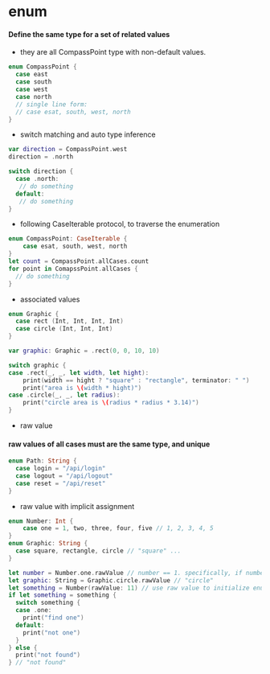 # enum

#### Define the same type for a set of related values

- they are all CompassPoint type with non-default values.

```swift
enum CompassPoint {
  case east
  case south
  case west
  case north
  // single line form:
  // case esat, south, west, north
}
```

- switch matching and auto type inference

```swift
var direction = CompassPoint.west
direction = .north

switch direction {
  case .north:
   // do something
  default:
   // do something
}
```

- following  CaseIterable protocol, to traverse the enumeration

```swift
enum CompassPoint: CaseIterable {
	case esat, south, west, north
}
let count = CompassPoint.allCases.count
for point in ComapssPoint.allCases {
  // do something
}
```

- associated values

```swift
enum Graphic {
  case rect (Int, Int, Int, Int)
  case circle (Int, Int, Int)
}

var graphic: Graphic = .rect(0, 0, 10, 10)

switch graphic {
case .rect(_, _, let width, let hight):
    print(width == hight ? "square" : "rectangle", terminator: " ")
    print("area is \(width * hight)")
case .circle(_, _, let radius):
    print("circle area is \(radius * radius * 3.14)")
}
```

- raw value

#### raw values of all cases must are the same type, and unique

```swift
enum Path: String {
  case login = "/api/login"
  case logout = "/api/logout"
  case reset = "/api/reset"
}
```

- raw value with implicit assignment

```swift
enum Number: Int {
	case one = 1, two, three, four, five // 1, 2, 3, 4, 5
}
enum Graphic: String {
  case square, rectangle, circle // "square" ...
}

let number = Number.one.rawValue // number == 1. specifically, if number = Number.one, number is Number type
let graphic: String = Graphic.circle.rawValue // "circle"
let something = Number(rawValue: 11) // use raw value to initialize enum instance, return optional Int
if let something = something {
  switch something {
  case .one:
  	print("find one")
  default:
  	print("not one")
  }
} else {
  print("not found") 
} // "not found"
```



